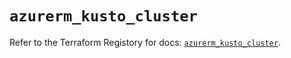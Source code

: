 # `azurerm_kusto_cluster`

Refer to the Terraform Registory for docs: [`azurerm_kusto_cluster`](https://www.terraform.io/docs/providers/azurerm/r/kusto_cluster).
